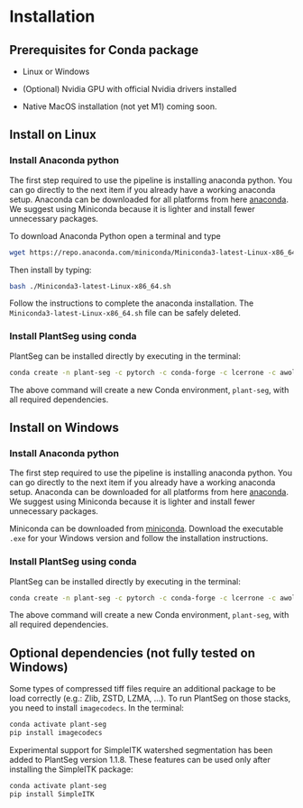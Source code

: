 # Installation

## Prerequisites for Conda package
* Linux or Windows
* (Optional) Nvidia GPU with official Nvidia drivers installed

* Native MacOS installation (not yet M1) coming soon.

## Install on Linux
### Install Anaconda python
The first step required to use the pipeline is installing anaconda python.
You can go directly to the next item if you already have a working anaconda setup. Anaconda can be downloaded for all
platforms from here [anaconda](https://www.anaconda.com/products/individual). We suggest using Miniconda
because it is lighter and install fewer unnecessary packages.

To download Anaconda Python open a terminal and type
```bash
wget https://repo.anaconda.com/miniconda/Miniconda3-latest-Linux-x86_64.sh
```
Then install by typing:
```bash
bash ./Miniconda3-latest-Linux-x86_64.sh
```
Follow the instructions to complete the anaconda installation.
The `Miniconda3-latest-Linux-x86_64.sh` file can be safely deleted.

### Install PlantSeg using conda
PlantSeg can be installed directly by executing in the terminal:
```bash
conda create -n plant-seg -c pytorch -c conda-forge -c lcerrone -c awolny python=3.9 pytorch-3dunet=1.3.7 plantseg napari
```
The above command will create a new Conda environment, `plant-seg`, with all required dependencies.

## Install on Windows
### Install Anaconda python
The first step required to use the pipeline is installing anaconda python.
You can go directly to the next item if you already have a working anaconda setup. Anaconda can be downloaded for all
platforms from here [anaconda](https://www.anaconda.com/products/individual). We suggest using Miniconda
because it is lighter and install fewer unnecessary packages.

Miniconda can be downloaded from [miniconda](https://docs.conda.io/en/latest/miniconda.html). Download the
executable `.exe` for your Windows version and follow the installation instructions.

### Install PlantSeg using conda
PlantSeg can be installed directly by executing in the terminal:
```bash
conda create -n plant-seg -c pytorch -c conda-forge -c lcerrone -c awolny python=3.9 pytorch-3dunet=1.3.7 plantseg napari
```
The above command will create a new Conda environment, `plant-seg`, with all required dependencies.

## Optional dependencies (not fully tested on Windows)
Some types of compressed tiff files require an additional package to be load correctly (e.g.: Zlib,
ZSTD, LZMA, ...). To run PlantSeg on those stacks, you need to install `imagecodecs`.
In the terminal:
```bash
conda activate plant-seg
pip install imagecodecs
```

Experimental support for SimpleITK watershed segmentation has been added to PlantSeg version 1.1.8. These features can be used only
after installing the SimpleITK package:
```bash
conda activate plant-seg
pip install SimpleITK
```
